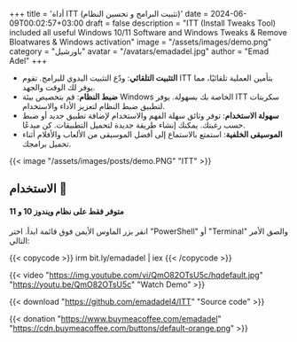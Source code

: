 +++
title = 'أداة ITT (تثبيت البرامج و تحسين النظام)'
date = 2024-06-09T00:02:57+03:00
draft = false
description = "ITT (Install Tweaks Tool) included all useful Windows 10/11 Software and Windows Tweaks & Remove Bloatwares & Windows activation"
image = "/assets/images/demo.png"
category = "باورشيل"
avatar = "/avatars/emadadel.jpg"
author = "Emad Adel"
+++

- **التثبيت التلقائي**: ودّع التثبيت اليدوي للبرامج. تقوم ITT بتأمين العملية تلقائيًا، مما يوفر لك الوقت والجهد.
- **ضبط النظام**: قم بتخصيص بيئة Windows الخاصة بك بسهولة. يوفر ITT سكربتات لتطبيق ضبط النظام لتعزيز الأداء والاستخدام.
- **سهولة الاستخدام**: توفر وثائق سهلة الفهم والاستخدام لإضافة تطبيق جديد أو ضبط حسب رغبتك. يمكنك إنشاء طريقة جديدة لتحميل التطبيقات. كن مبدعًا.
- **الموسيقى الخلفية**: استمتع بالاستماع إلى أفضل الموسيقى من الألعاب والأفلام أثناء تحميل برامجك.

{{< image "/assets/images/posts/demo.PNG" "ITT" >}}


## الاستخدام 🚀
#### متوفر فقط على نظام ويندوز 10 و 11 
انقر بزر الماوس الأيمن فوق قائمة ابدأ. اختر "PowerShell" أو "Terminal" والصق الأمر التالي:


{{< copycode >}}
irm bit.ly/emadadel | iex
{{< /copycode >}}


{{< video "https://img.youtube.com/vi/QmO82OTsU5c/hqdefault.jpg" "https://youtu.be/QmO82OTsU5c" "Watch Demo" >}}

{{< download "https://github.com/emadadel4/ITT" "Source code" >}}

{{< donation "https://www.buymeacoffee.com/emadadel" "https://cdn.buymeacoffee.com/buttons/default-orange.png" >}}